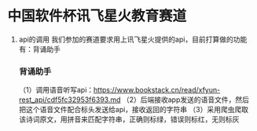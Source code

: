 # 中国软件杯讯飞星火教育赛道
1. api的调用
   我们参加的赛道要求用上讯飞星火提供的api，目前打算做的功能有：背诵助手
   ### 背诵助手
   （1）调用语音听写api：https://www.bookstack.cn/read/xfyun-rest_api/cdf5fc32953f6393.md
   （2）后端接收app发送的语音文件，然后把这个语音文件配合标头发送给api，接收返回的字符串
   （3）采用爬虫爬取该诗词原文，用拼音来匹配字符串，正确则标绿，错误则标红，无则标灰

